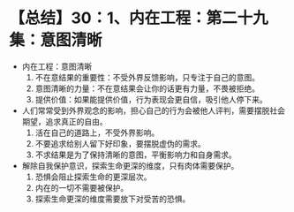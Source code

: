 # 【总结】30：1、内在工程：第二十九集：意图清晰

-   内在工程：意图清晰
    1.  不在意结果的重要性：不受外界反馈影响，只专注于自己的意图。
    2.  意图清晰的力量：不在意结果会让你的话更有力量，不畏被拒绝。
    3.  提供价值：如果能提供价值，行为表现会更自信，吸引他人停下来。
-   人们常常受到外界观念的影响，担心自己的行为会被他人评判，需要摆脱社会期望，追求真正的自由。
    1.  活在自己的道路上，不受外界影响。
    2.  不要追求给别人留下好印象，要摆脱虚伪的需求。
    3.  不求结果是为了保持清晰的意图，平衡影响力和自身需求。
-   解除自我保护意识，探索生命更深的维度，只有肉体需要保护。
    1.  恐惧会阻止探索生命的更深层次。
    2.  内在的一切不需要被保护。
    3.  探索生命更深的维度需要放下对受苦的恐惧。